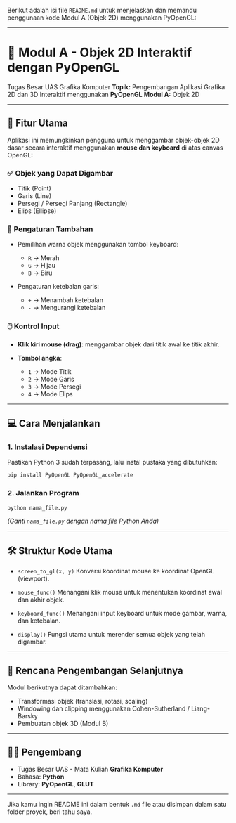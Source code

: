 Berikut adalah isi file `README.md` untuk menjelaskan dan memandu penggunaan kode Modul A (Objek 2D) menggunakan PyOpenGL:

---

# 📐 Modul A - Objek 2D Interaktif dengan PyOpenGL

Tugas Besar UAS Grafika Komputer
**Topik:** Pengembangan Aplikasi Grafika 2D dan 3D Interaktif menggunakan **PyOpenGL**
**Modul A:** Objek 2D

---

## 🧩 Fitur Utama

Aplikasi ini memungkinkan pengguna untuk menggambar objek-objek 2D dasar secara interaktif menggunakan **mouse dan keyboard** di atas canvas OpenGL:

### ✅ Objek yang Dapat Digambar

* Titik (Point)
* Garis (Line)
* Persegi / Persegi Panjang (Rectangle)
* Elips (Ellipse)

### 🎨 Pengaturan Tambahan

* Pemilihan warna objek menggunakan tombol keyboard:

  * `R` → Merah
  * `G` → Hijau
  * `B` → Biru
* Pengaturan ketebalan garis:

  * `+` → Menambah ketebalan
  * `-` → Mengurangi ketebalan

### 🖱️ Kontrol Input

* **Klik kiri mouse (drag)**: menggambar objek dari titik awal ke titik akhir.
* **Tombol angka**:

  * `1` → Mode Titik
  * `2` → Mode Garis
  * `3` → Mode Persegi
  * `4` → Mode Elips

---

## 💻 Cara Menjalankan

### 1. Instalasi Dependensi

Pastikan Python 3 sudah terpasang, lalu instal pustaka yang dibutuhkan:

```bash
pip install PyOpenGL PyOpenGL_accelerate
```

### 2. Jalankan Program

```bash
python nama_file.py
```

*(Ganti `nama_file.py` dengan nama file Python Anda)*

---

## 🛠 Struktur Kode Utama

* `screen_to_gl(x, y)`
  Konversi koordinat mouse ke koordinat OpenGL (viewport).

* `mouse_func()`
  Menangani klik mouse untuk menentukan koordinat awal dan akhir objek.

* `keyboard_func()`
  Menangani input keyboard untuk mode gambar, warna, dan ketebalan.

* `display()`
  Fungsi utama untuk merender semua objek yang telah digambar.

---

## 🚀 Rencana Pengembangan Selanjutnya

Modul berikutnya dapat ditambahkan:

* Transformasi objek (translasi, rotasi, scaling)
* Windowing dan clipping menggunakan Cohen-Sutherland / Liang-Barsky
* Pembuatan objek 3D (Modul B)

---

## 🧑‍💻 Pengembang

* Tugas Besar UAS - Mata Kuliah **Grafika Komputer**
* Bahasa: **Python**
* Library: **PyOpenGL**, **GLUT**

---

Jika kamu ingin README ini dalam bentuk `.md` file atau disimpan dalam satu folder proyek, beri tahu saya.
